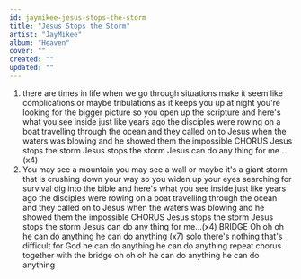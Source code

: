 ```yaml
---
id: jaymikee-jesus-stops-the-storm
title: "Jesus Stops the Storm"
artist: "JayMikee"
album: "Heaven"
cover: ""
created: ""
updated: ""
---
```


1. there are times in life
when we go through situations
  make it seem like complications or maybe tribulations
as it keeps you up at night
you're looking for the bigger picture
so you open up the scripture
and here's what you see inside
just like years ago
the disciples were rowing on a boat
travelling through the ocean
and they called on to Jesus
when the waters was blowing
 and he showed them the impossible
CHORUS
Jesus stops the storm
Jesus stops the storm
Jesus can do any thing for me...(x4)
2. You may see a mountain
you may see a wall
or maybe it's a giant storm that is crushing down your way
so you widen up your eyes
searching for survival dig into the bible
and here's what you see inside
just like years ago
the disciples were rowing on a boat
travelling through the ocean
and they called on to Jesus
when the waters was blowing
 and he showed them the impossible
CHORUS
Jesus stops the storm
Jesus stops the storm
Jesus can do any thing for me...(x4)
BRIDGE
Oh oh oh
he can do anything
he can do anything (x7)
solo
there's nothing that's difficult for God
he can do anything
he can do anything
repeat chorus together with the bridge
oh oh oh
he can do anything
he can do anything